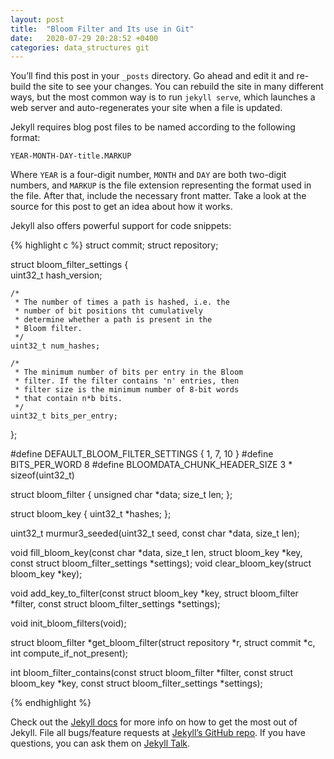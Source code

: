 ```yaml
---
layout: post
title:  "Bloom Filter and Its use in Git"
date:   2020-07-29 20:28:52 +0400
categories: data_structures git
---
```

You’ll find this post in your `_posts` directory. Go ahead and edit it and re-build the site to see your changes. You can rebuild the site in many different ways, but the most common way is to run `jekyll serve`, which launches a web server and auto-regenerates your site when a file is updated.

Jekyll requires blog post files to be named according to the following format:

`YEAR-MONTH-DAY-title.MARKUP`

Where `YEAR` is a four-digit number, `MONTH` and `DAY` are both two-digit numbers, and `MARKUP` is the file extension representing the format used in the file. After that, include the necessary front matter. Take a look at the source for this post to get an idea about how it works.

Jekyll also offers powerful support for code snippets:

{% highlight c %}
struct commit;
struct repository;

struct bloom_filter_settings {
\
    uint32_t hash_version;

    /*
     * The number of times a path is hashed, i.e. the
     * number of bit positions tht cumulatively
     * determine whether a path is present in the
     * Bloom filter.
     */
    uint32_t num_hashes;

    /*
     * The minimum number of bits per entry in the Bloom
     * filter. If the filter contains 'n' entries, then
     * filter size is the minimum number of 8-bit words
     * that contain n*b bits.
     */
    uint32_t bits_per_entry;
};

#define DEFAULT_BLOOM_FILTER_SETTINGS { 1, 7, 10 }
#define BITS_PER_WORD 8
#define BLOOMDATA_CHUNK_HEADER_SIZE 3 * sizeof(uint32_t)

struct bloom_filter {
    unsigned char *data;
    size_t len;
};

struct bloom_key {
    uint32_t *hashes;
};

uint32_t murmur3_seeded(uint32_t seed, const char *data, size_t len);

void fill_bloom_key(const char *data,
            size_t len,
            struct bloom_key *key,
            const struct bloom_filter_settings *settings);
void clear_bloom_key(struct bloom_key *key);

void add_key_to_filter(const struct bloom_key *key,
               struct bloom_filter *filter,
               const struct bloom_filter_settings *settings);

void init_bloom_filters(void);

struct bloom_filter *get_bloom_filter(struct repository *r,
                      struct commit *c,
                      int compute_if_not_present);

int bloom_filter_contains(const struct bloom_filter *filter,
              const struct bloom_key *key,
              const struct bloom_filter_settings *settings);

{% endhighlight %}

Check out the [Jekyll docs][jekyll-docs] for more info on how to get the most out of Jekyll. File all bugs/feature requests at [Jekyll’s GitHub repo][jekyll-gh]. If you have questions, you can ask them on [Jekyll Talk][jekyll-talk].

[jekyll-docs]: https://jekyllrb.com/docs/home
[jekyll-gh]:   https://github.com/jekyll/jekyll
[jekyll-talk]: https://talk.jekyllrb.com/
